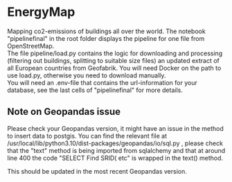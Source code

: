 # EnergyMap

Mapping co2-emissions of buildings all over the world. The notebook "pipelinefinal" in the root folder displays the pipeline for one file from OpenStreetMap.  
The file pipeline/load.py contains the logic for downloading and processing (filtering out buildings, splitting to suitable size files) an updated extract of all European countries from Geofabrik. You will need Docker on the path to use load.py, otherwise you need to download manually.  
You will need an .env-file that contains the url-information for your database, see the last cells of "pipelinefinal" for more details.

## Note on Geopandas issue

Please check your Geopandas version, it might have an issue in the method to insert data to postgis. You can find the relevant file at /usr/local/lib/python3.10/dist-packages/geopandas/io/sql.py , please check that the "text" method is being imported from sqlalchemy and that at around line 400 the code "SELECT Find SRID( etc" is wrapped in the text() method.  

This should be updated in the most recent Geopandas version.